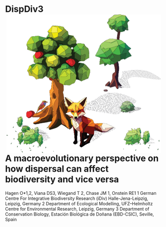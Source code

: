 # DispDiv3 <img src="inst/logo/dispdiv3.png" align="right" width="500" />
# A macroevolutionary perspective on how dispersal can affect biodiversity and vice versa

Hagen O*1,2, Viana DS3, Wiegand T 2, Chase JM 1, Onstein RE1
1 German Centre For Integrative Biodiversity Research (iDiv) Halle-Jena-Leipzig, Leipzig, Germany
2 Department of Ecological Modelling, UFZ–Helmholtz Centre for Environmental Research, Leipzig, Germany
3 Department of Conservation Biology, Estación Biológica de Doñana (EBD-CSIC), Seville, Spain

